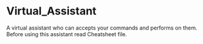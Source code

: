 # Virtual_Assistant
A virtual assistant who can accepts your commands and performs on them.
Before using this assistant read Cheatsheet file.

